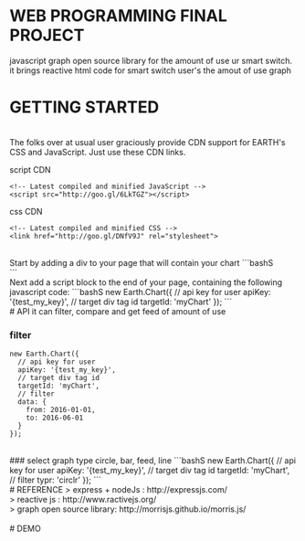 # WEB PROGRAMMING FINAL PROJECT
javascript graph open source library for the amount of use ur smart switch.
<br>
it brings reactive html code for smart switch user's the amout of use graph
<br>
# GETTING STARTED
<br>
The folks over at usual user graciously provide CDN support for EARTH's CSS and JavaScript. Just use these CDN links.

script CDN
```bashS
<!-- Latest compiled and minified JavaScript -->
<script src="http://goo.gl/6LkTGZ"></script>
```
css CDN
```bashS
<!-- Latest compiled and minified CSS -->
<link href="http://goo.gl/DNfV9J" rel="stylesheet">
```
<br>
Start by adding a div to your page that will contain your chart
```bashS
<div id="myChart"></div>
```
<br>
Next add a script block to the end of your page, containing the following javascript code:
```bashS
new Earth.Chart({
  // api key for user
  apiKey: '{test_my_key}',
  // target div tag id
  targetId: 'myChart'
});
```
<br>
# API
it can filter, compare and get feed of amount of use

### filter
```bashS
new Earth.Chart({
  // api key for user
  apiKey: '{test_my_key}',
  // target div tag id
  targetId: 'myChart',
  // filter
  data: {
    from: 2016-01-01,
    to: 2016-06-01
  }
});
```
<br>
### select graph type
circle, bar, feed, line
```bashS
new Earth.Chart({
  // api key for user
  apiKey: '{test_my_key}',
  // target div tag id
  targetId: 'myChart',
  // filter
  typr: 'circlr'
});
```
<br>
# REFERENCE
> express + nodeJs : http://expressjs.com/
<br>
> reactive js : http://www.ractivejs.org/
<br>
> graph open source library: http://morrisjs.github.io/morris.js/
<br>

<br>
# DEMO

